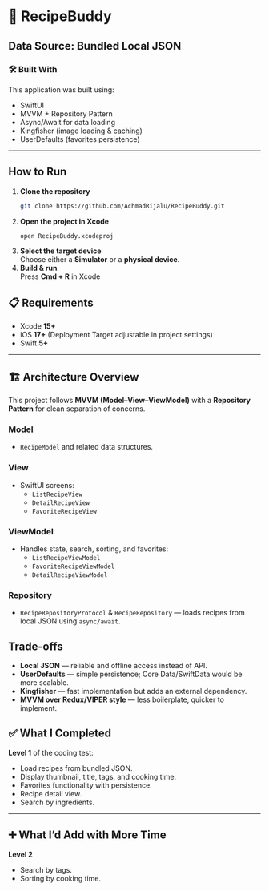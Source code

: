# 🍲 RecipeBuddy

Data Source: **Bundled Local JSON**
---

### 🛠 Built With

This application was built using:

- SwiftUI  
- MVVM + Repository Pattern  
- Async/Await for data loading  
- Kingfisher (image loading & caching)  
- UserDefaults (favorites persistence)

---

##  How to Run

1. **Clone the repository**
   ```bash
   git clone https://github.com/AchmadRijalu/RecipeBuddy.git
2. **Open the project in Xcode**
   ```bash
   open RecipeBuddy.xcodeproj
3. **Select the target device**  
   Choose either a **Simulator** or a **physical device**.
4. **Build & run**  
   Press **Cmd + R** in Xcode


## 📋 Requirements
- Xcode **15+**
- iOS **17+** (Deployment Target adjustable in project settings)
- Swift **5+**

---

## 🏗 Architecture Overview

This project follows **MVVM (Model–View–ViewModel)** with a **Repository Pattern** for clean separation of concerns.

### Model
- `RecipeModel` and related data structures.

### View
- SwiftUI screens:
  - `ListRecipeView`
  - `DetailRecipeView`
  - `FavoriteRecipeView`

### ViewModel
- Handles state, search, sorting, and favorites:
  - `ListRecipeViewModel`
  - `FavoriteRecipeViewModel`
  - `DetailRecipeViewModel`

### Repository
- `RecipeRepositoryProtocol` & `RecipeRepository` — loads recipes from local JSON using `async/await`.

##  Trade-offs

- **Local JSON** — reliable and offline access instead of API.
- **UserDefaults** — simple persistence; Core Data/SwiftData would be more scalable.
- **Kingfisher** — fast implementation but adds an external dependency.
- **MVVM over Redux/VIPER style** — less boilerplate, quicker to implement.

## ✅ What I Completed
**Level 1** of the coding test:
- Load recipes from bundled JSON.
- Display thumbnail, title, tags, and cooking time.
- Favorites functionality with persistence.
- Recipe detail view.
- Search by ingredients.

---

## ➕ What I’d Add with More Time
**Level 2**
- Search by tags.
- Sorting by cooking time.

